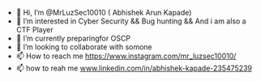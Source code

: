 - 👋 Hi, I’m @MrLuzSec10010 ( Abhishek Arun Kapade) 
- 👀 I’m interested in Cyber Security && Bug hunting && And i am also a CTF Player
- 🌱 I’m currently preparingfor  OSCP 
- 💞️ I’m looking to collaborate with somone
- 📫 How to reach me https://www.instagram.com/mr_luzsec10010/
- 📫 how to reah me www.linkedin.com/in/abhishek-kapade-235475239
<!---
MrLuzSec10010/MrLuzSec10010 is a ✨ special ✨ repository because its `README.md` (this file) appears on your GitHub profile.
You can click the Preview link to take a look at your changes.
--->
